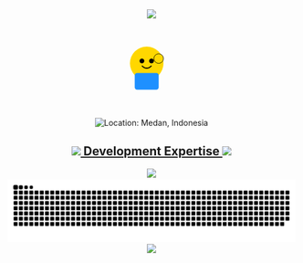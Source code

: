 <!-- Animated Header Banner -->
<div align="center">
  <a href="https://github.com/ndrzy30">
    <img src="https://capsule-render.vercel.app/api?type=waving&color=gradient&customColorList=12,23,27,35&height=180&section=header&text=Andre'Z%20Web%20Space&fontSize=55&fontAlignY=35&animation=twinkling&desc=Laravel%20Developer%20|%20Algorithm%20Implementation%20|%20Web%20Solutions&descSize=20&descAlignY=55"/>
  </a>

  <!-- About Me Section -->
<svg xmlns="http://www.w3.org/2000/svg" viewBox="0 0 600 200">
  <!-- Character 1: Developer with Coffee -->
  <g transform="translate(250, 50)">
    <circle cx="40" cy="40" r="35" fill="#FFD700"/>
    <rect x="15" y="60" width="50" height="35" fill="#1E90FF" rx="5"/>
    <circle cx="30" cy="35" r="5" fill="#000"/>
    <circle cx="50" cy="35" r="5" fill="#000"/>
    <path d="M 30 45 Q 40 55 50 45" fill="none" stroke="#000" stroke-width="2"/>
    <circle cx="65" cy="30" r="10" fill="#FFD700" stroke="#000"/>
  </g>

<!-- Profile Views & Location with Animated Icons -->
<div align="center">
    <img src="https://img.shields.io/badge/🌏_Medan,_Indonesia-6A9BF7?style=for-the-badge" alt="Location: Medan, Indonesia" />
</div>

<!-- Tech Stack Section -->
<h2 align="center">
  <a href="https://github.com/ndrzy30">
    <img src="https://media.giphy.com/media/QssGEmpkyEOhBCb7e1/giphy.gif" width="30">
    Development Expertise
    <img src="https://media.giphy.com/media/UVG0BN8TOMKkPOJS6e/giphy.gif" width="30">
  </a>
</h2>
<div align="center">
  
  <!-- All Skills in Single Line -->

<a href="https://github.com/ndrzy30">
    <img src="https://skillicons.dev/icons?i=python,cpp,laravel,php,mysql,html,css,js,git,vscode,postman,react,nodejs,typescript,mongodb,bootstrap,tailwind,jquery,angular,vue,webpack,babel,sass,docker,nginx,redis,aws,heroku,netlify,vercel&theme=dark" />
</a>


<!-- Matrix Code Animation -->
<div align="center">
  <a href="https://github.com/ndrzy30">
    <picture>
      <source media="(prefers-color-scheme: dark)" srcset="https://raw.githubusercontent.com/platane/snk/output/github-contribution-grid-snake-dark.svg" />
      <source media="(prefers-color-scheme: light)" srcset="https://raw.githubusercontent.com/platane/snk/output/github-contribution-grid-snake.svg" />
      <img alt="github-snake" src="https://raw.githubusercontent.com/platane/snk/output/github-contribution-grid-snake.svg" />
    </picture>
  </a>
</div>


<!-- footer -->
  <a href="https://www.instagram.com/_ndrzyy99" target="_blank">
    <img src="https://img.shields.io/badge/Instagram-%23E4405F.svg?style=for-the-badge&logo=Instagram&logoColor=white" />
  </a>


